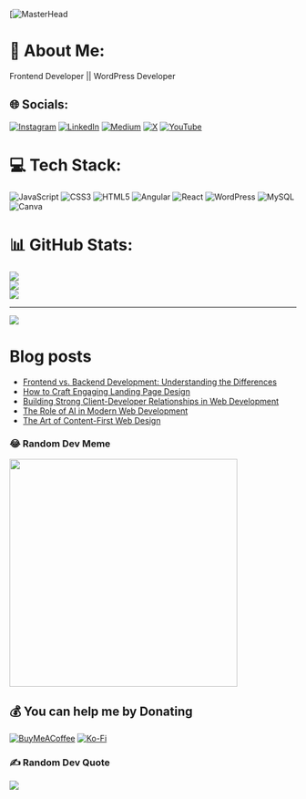 [![MasterHead](https://i.pinimg.com/originals/81/17/8b/81178b47a8598f0c81c4799f2cdd4057.gif)

# 💫 About Me:
Frontend Developer || WordPress Developer


## 🌐 Socials:
[![Instagram](https://img.shields.io/badge/Instagram-%23E4405F.svg?logo=Instagram&logoColor=white)](https://instagram.com/FlamesInTech) [![LinkedIn](https://img.shields.io/badge/LinkedIn-%230077B5.svg?logo=linkedin&logoColor=white)](https://linkedin.com/in/shalomadoyi) [![Medium](https://img.shields.io/badge/Medium-12100E?logo=medium&logoColor=white)](https://medium.com/@flamesintech) [![X](https://img.shields.io/badge/X-black.svg?logo=X&logoColor=white)](https://x.com/flamesintech) [![YouTube](https://img.shields.io/badge/YouTube-%23FF0000.svg?logo=YouTube&logoColor=white)](https://youtube.com/@flamesintech) 

# 💻 Tech Stack:
![JavaScript](https://img.shields.io/badge/javascript-%23323330.svg?style=flat&logo=javascript&logoColor=%23F7DF1E) ![CSS3](https://img.shields.io/badge/css3-%231572B6.svg?style=flat&logo=css3&logoColor=white) ![HTML5](https://img.shields.io/badge/html5-%23E34F26.svg?style=flat&logo=html5&logoColor=white) ![Angular](https://img.shields.io/badge/angular-%23DD0031.svg?style=flat&logo=angular&logoColor=white) ![React](https://img.shields.io/badge/react-%2320232a.svg?style=flat&logo=react&logoColor=%2361DAFB) ![WordPress](https://img.shields.io/badge/WordPress-%23117AC9.svg?style=flat&logo=WordPress&logoColor=white) ![MySQL](https://img.shields.io/badge/mysql-%2300000f.svg?style=flat&logo=mysql&logoColor=white) ![Canva](https://img.shields.io/badge/Canva-%2300C4CC.svg?style=flat&logo=Canva&logoColor=white)
# 📊 GitHub Stats:
![](https://github-readme-stats.vercel.app/api?username=flamesintech&theme=blue-green&hide_border=false&include_all_commits=true&count_private=false)<br/>
![](https://github-readme-streak-stats.herokuapp.com/?user=flamesintech&theme=blue-green&hide_border=false)<br/>
![](https://github-readme-stats.vercel.app/api/top-langs/?username=flamesintech&theme=blue-green&hide_border=false&include_all_commits=true&count_private=false&layout=compact)

---
[![](https://visitcount.itsvg.in/api?id=flamesintech&icon=0&color=0)](https://visitcount.itsvg.in)

# Blog posts
<!-- BLOG-POST-LIST:START -->
- [Frontend vs. Backend Development: Understanding the Differences](https://flamesintech.medium.com/frontend-vs-backend-development-understanding-the-differences-9efd0cbc5656?source=rss-3ceed1cd7dea------2)
- [How to Craft Engaging Landing Page Design](https://flamesintech.medium.com/how-to-craft-engaging-landing-page-design-8247a4d8a605?source=rss-3ceed1cd7dea------2)
- [Building Strong Client-Developer Relationships in Web Development](https://flamesintech.medium.com/building-strong-client-developer-relationships-in-web-development-b3b44b74f2b6?source=rss-3ceed1cd7dea------2)
- [The Role of AI in Modern Web Development](https://flamesintech.medium.com/the-role-of-ai-in-modern-web-development-0c298e0abcaf?source=rss-3ceed1cd7dea------2)
- [The Art of Content-First Web Design](https://flamesintech.medium.com/the-art-of-content-first-web-design-2bc994089b6a?source=rss-3ceed1cd7dea------2)
<!-- BLOG-POST-LIST:END -->

### 😂 Random Dev Meme
<img src='https://randommeme-five.vercel.app/' style="height: 400px;"/>


## 💰 You can help me by Donating
  [![BuyMeACoffee](https://img.shields.io/badge/Buy%20Me%20a%20Coffee-ffdd00?style=for-the-badge&logo=buy-me-a-coffee&logoColor=black)](https://buymeacoffee.com/flameintech) [![Ko-Fi](https://img.shields.io/badge/Ko--fi-F16061?style=for-the-badge&logo=ko-fi&logoColor=white)](https://ko-fi.com/flamesintech) 

### ✍️ Random Dev Quote
![](https://quotes-github-readme.vercel.app/api?type=horizontal&theme=radical)
